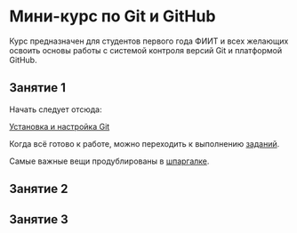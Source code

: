 # Мини-курс по Git и GitHub

Курс предназначен для студентов первого года ФИИТ и всех желающих освоить основы работы с системой контроля версий Git и платформой GitHub. 

## Занятие 1

Начать следует отсюда:

[Установка и настройка Git](install-git.md)

Когда всё готово к работе, можно переходить к выполнению [заданий](first-lesson.md).

Самые важные вещи продублированы в [шпаргалке](cheat-sheet.md).

## Занятие 2

## Занятие 3
